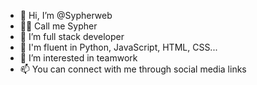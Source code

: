- 👋 Hi, I’m @Sypherweb
- 🧑‍💻 Call me Sypher
- 👀 I’m full stack developer 
- 🌱 I'm fluent in Python, JavaScript, HTML, CSS...
- 💞️ I’m interested in teamwork
- 📫 You can connect with me through social media links

